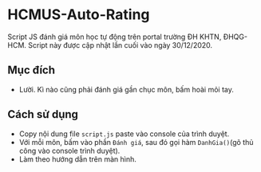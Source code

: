 # HCMUS-Auto-Rating
Script JS đánh giá môn học tự động trên portal trường ĐH KHTN, ĐHQG-HCM.
Script này được cập nhật lần cuối vào ngày 30/12/2020.
## Mục đích
- Lười. Kì nào cũng phải đánh giá gần chục môn, bấm hoài mỏi tay.
## Cách sử dụng
- Copy nội dung file `script.js` paste vào console của trình duyệt.
- Với mỗi môn, bấm vào phần `Đánh giá`, sau đó gọi hàm `DanhGia()`(gõ thủ công vào console trình duyệt).
- Làm theo hướng dẫn trên màn hình.
